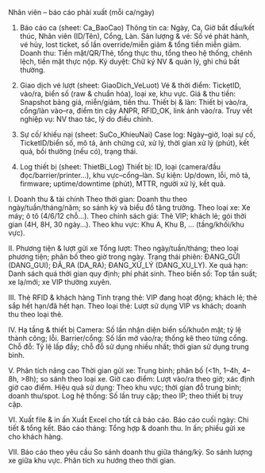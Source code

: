 Nhân viên – báo cáo phải xuất (mỗi ca/ngày)
1. Báo cáo ca (sheet: Ca_BaoCao)
Thông tin ca: Ngày, Ca, Giờ bắt đầu/kết thúc, Nhân viên (ID/Tên), Cổng, Làn.
Sản lượng & vé: Số vé phát hành, vé hủy, lost ticket, số lần override/miễn giảm & tổng tiền miễn giảm.
Doanh thu: Tiền mặt/QR/Thẻ, tổng thực thu, tổng theo hệ thống, chênh lệch, tiền mặt thực nộp.
Ký duyệt: Chữ ký NV & quản lý, ghi chú bất thường.

2. Giao dịch vé lượt (sheet: GiaoDich_VeLuot)
Vé & thời điểm: TicketID, vào/ra, biển số (raw & chuẩn hóa), loại xe, khu vực.
Giá & thu tiền: Snapshot bảng giá, miễn/giảm, tiền thu.
Thiết bị & làn: Thiết bị vào/ra, cổng/làn vào–ra, điểm tin cậy ANPR, RFID_OK, link ảnh vào/ra.
Truy vết nghiệp vụ: NV thao tác, lý do điều chỉnh.

3. Sự cố/ khiếu nại (sheet: SuCo_KhieuNai)
Case log: Ngày–giờ, loại sự cố, TicketID/biển số, mô tả, ảnh chứng cứ, xử lý, thời gian xử lý (phút), kết quả, bồi thường (nếu có), trạng thái.

4. Log thiết bị (sheet: ThietBi_Log)
Thiết bị: ID, loại (camera/đầu đọc/barrier/printer…), khu vực–cổng–làn.
Sự kiện: Up/down, lỗi, mô tả, firmware; uptime/downtime (phút), MTTR, người xử lý, kết quả.

I. Doanh thu & tài chính
Theo thời gian: Doanh thu theo ngày/tuần/tháng/năm; so sánh kỳ và biểu đồ tăng trưởng.
Theo loại xe: Xe máy; ô tô (4/6/12 chỗ…).
Theo chính sách giá: Thẻ VIP; khách lẻ; gói thời gian (4H, 8H, 30 ngày…).
Theo khu vực: Khu A, Khu B, … (tầng/khối/khu vực).

II. Phương tiện & lượt gửi xe
Tổng lượt: Theo ngày/tuần/tháng; theo loại phương tiện; phân bố theo giờ trong ngày.
Trạng thái phiên: ĐANG_GỬI (DANG_GUI); ĐÃ_RA (DA_RA); ĐANG_XỬ_LÝ (DANG_XU_LY).
Xe quá hạn: Danh sách quá thời gian quy định; phí phát sinh.
Theo biển số: Top tần suất; xe lạ/mới; xe VIP thường xuyên.

III. Thẻ RFID & khách hàng
Tình trạng thẻ: VIP đang hoạt động; khách lẻ; thẻ sắp hết hạn/đã hết hạn.
Theo loại thẻ: Lượt sử dụng VIP vs khách; doanh thu theo loại thẻ.

IV. Hạ tầng & thiết bị
Camera: Số lần nhận diện biển số/khuôn mặt; tỷ lệ thành công; lỗi.
Barrier/cổng: Số lần mở vào/ra; thống kê theo từng cổng.
Chỗ đỗ: Tỷ lệ lấp đầy; chỗ đỗ sử dụng nhiều nhất; thời gian sử dụng trung bình.

V. Phân tích nâng cao
Thời gian gửi xe: Trung bình; phân bố (<1h, 1–4h, 4–8h, >8h); so sánh theo loại xe.
Giờ cao điểm: Lượt vào/ra theo giờ; xác định giờ cao điểm.
Hiệu quả sử dụng: Theo khu vực; thời gian đỗ trung bình; doanh thu/spot.
Log hệ thống: Số lần truy cập; theo IP; theo thiết bị truy cập.

VI. Xuất file & in ấn
Xuất Excel cho tất cả báo cáo.
Báo cáo cuối ngày: Chi tiết & tổng kết.
Báo cáo tháng: Tổng hợp & doanh thu.
In ấn; phiếu gửi xe cho khách hàng.

VII. Báo cáo theo yêu cầu
So sánh doanh thu giữa tháng/kỳ.
So sánh lượng xe giữa khu vực.
Phân tích xu hướng theo thời gian.